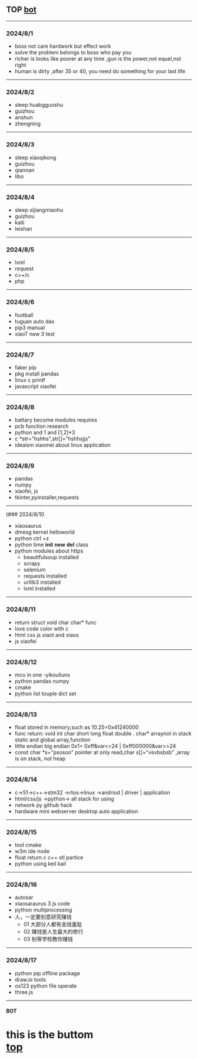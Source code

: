 ## TOP [bot](#bot)
---
### 2024/8/1
- boss not care hardwork but effect work
- solve the problem belongs to boss who pay you
- richer is looks like poorer at any time ,gun is the power,not equel,not right
- human is dirty ,after 35 or 40, you need do something for your last life
---
### 2024/8/2
- sleep huabgguoshu
- guizhou
- anshun
- zhengning
---
### 2024/8/3
- sleep xiaoqikong
- guizhou
- qiannan
- libo
---
### 2024/8/4
- sleep xijiangmiaohu
- guizhou
- kaili
- leishan
---
### 2024/8/5
- lxml
- request
- c++/c
- php
---
### 2024/8/6
- football
- tuguan auto das 
- pip3 manual
- xiaoT new 3 test
---
### 2024/8/7
- faker pip
- pkg install pandas
- linux c printf
- javascript xiaofei
---
### 2024/8/8
- battary become modules requires
- pcb function research
- python and 1 and [1,2]*3
- c *str="hshhs",str[]="hshhsjjs"
- ideaism xiaomei about linux application
---
### 2024/8/9
- pandas
- numpy
- xiaofei, js
- tkinter,pyinstaller,requests
---
t### 2024/8/10
- xiaosaurus
- dmesg kernel helloworld
- python ctrl +z 
- python time __init__ __new__ __del__  class
- python modules about https
	- beautifulsoup installed
    - scrapy	
    - selenium
    - requests installed
    - urllib3 installed
    - lxml installed
---
### 2024/8/11
-  return struct void char char* func
- love code color with c
- html css js xiaot and xiaos
- js xiaofei
---
### 2024/8/12
- mcu in one -yikouliunx
- python pandas numpy
- cmake
- python list touple dict set 
---
### 2024/8/13
- float stored in memory,such as 10.25=0x41240000 
- func return: void int char short long float double . char* arraynot in stack static and global array,function
- little endian big endian 0x1=  0xff&var<<24 |  0xff000000&var>>24 
- const char *s="psosoo" pointer at only read,char s[]="vsvbsbsb" ,array is on stack, not heap
---
### 2024/8/14
- c->51->c++->stm32 ->rtos->linux ->andriod | driver | application
- html/css/js ->python-> all stack  for using
- network py github hack
- hardware mini webserver desktop auto application
---
### 2024/8/15
- tool cmake
- w3m ide node
- float return c c++ stl partice
- python using keil kail 
---
### 2024/8/16
- autosar
- xiaosaraurus 3 js code
- python multiprocessing
- 人，一定要刻意研究赚钱
	- 01 大部分人都有金钱羞耻
    - 02 赚钱是人生最大的修行
    - 03 别等学校教你赚钱
---
### 2024/8/17
- python pip offline package
- draw.io tools
- os123 python file operate
- three.js
---
#### BOT    
this is the buttom   
[top](#top)
===
